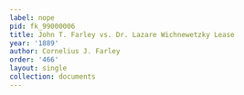 ```yaml
---
label: nope
pid: fk_99000006
title: John T. Farley vs. Dr. Lazare Wichnewetzky Lease
year: '1889'
author: Cornelius J. Farley
order: '466'
layout: single
collection: documents
---
```

